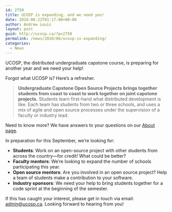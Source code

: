 ```yaml
---
id: 2750
title: UCOSP is expanding, and we need you!
date: 2010-06-22T01:17:00+00:00
author: Andrew Louis
layout: post
guid: http://ucosp.ca/?p=2750
permalink: /news/2010/06/ucosp-is-expanding/
categories:
  - News
---
```

UCOSP, the distributed undergraduate capstone course, is preparing for another year and we need your help!

Forgot what UCOSP is? Here&#8217;s a refresher.

> **Undergraduate Capstone Open Source Projects** **brings together students from coast to coast to work together on joint capstone projects.** Students learn first-hand what distributed development is like. Each team has students from two or three schools, and uses a mix of agile and open source processes under the supervision of a faculty or industry lead.

Need to know more? We have answers to your questions on our [About page](http://ucosp.ca/about/).

In preparation for this September, we&#8217;re looking for:

  * **Students**: Work on an open-source project with other students from across the country—for credit! What could be better?
  * **Faculty mentors**: We&#8217;re looking to expand the number of schools participating this year.
  * **Open source mentors**: Are you involved in an open source project? Help a team of students make a contribution to your software.
  * **Industry sponsors**: We need your help to bring students together for a code sprint at the beginning of the semester.

If this has caught your interest, please get in touch via email: <admin@ucosp.ca>. Looking forward to hearing from you!